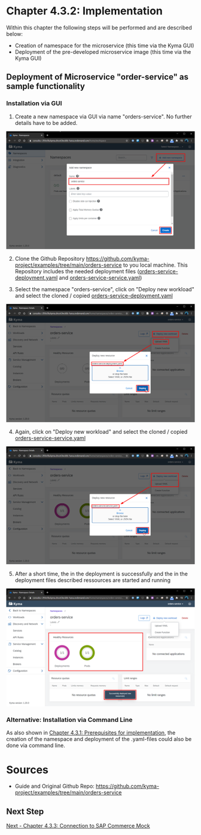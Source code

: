 # Chapter 4.3.2: Implementation

Within this chapter the following steps will be performed and are described below:

* Creation of namespace for the microservice (this time via the Kyma GUI)
* Deployment of the pre-developed microservice image (this time via the Kyma GUI)

## Deployment of Microservice "order-service" as sample functionality

### Installation via GUI

1. Create a new namespace via GUI via name "orders-service". No further details have to be added.

![](images/02_Create_Namespace.png)

2. Clone the Github Repository https://github.com/kyma-project/examples/tree/main/orders-service to you local machine. This Repository includes the needed deployment files ([orders-service-deployment.yaml](https://github.com/kyma-project/examples/blob/main/orders-service/deployment/orders-service-deployment.yaml) and [orders-service-service.yaml](https://github.com/kyma-project/examples/blob/main/orders-service/deployment/orders-service-service.yaml))

3. Select the namespace "orders-service", click on "Deploy new workload" and select the cloned / copied [orders-service-deployment.yaml](https://github.com/kyma-project/examples/blob/main/orders-service/deployment/orders-service-deployment.yaml)

![](images/02_Deploy_orders-service-deployment_yaml.png)

4. Again, click on "Deploy new workload" and select the cloned / copied [orders-service-service.yaml](https://github.com/kyma-project/examples/blob/main/orders-service/deployment/orders-service-service.yaml)

![](images/02_Deploy_orders-service-service_yaml.png)

5. After a short time, the in the deployment is successfully and the in the deployment files described ressources are started and running

![](images/02_Deploy_successful.png)


### Alternative: Installation via Command Line

As also shown in [Chapter 4.3.1: Prerequisites for implementation](https://github.com/klouisbrother/ba-kyma-prototype/blob/main/documentation/4.3.1_prerequisites.md), the creation of the namespace and deployment of the .yaml-files could also be done via command line.

# Sources

- Guide and Original Github Repo: https://github.com/kyma-project/examples/tree/main/orders-service

## Next Step

[Next - Chapter 4.3.3: Connection to SAP Commerce Mock](https://github.com/klouisbrother/ba-kyma-prototype/blob/main/documentation/4.3.3_connection.md) 
